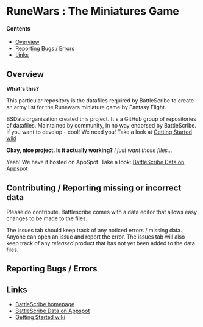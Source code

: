 RuneWars : The Miniatures Game
========

#### Contents ####

* [Overview][]
* [Reporting Bugs / Errors][]
* [Links][]

## Overview ##
[Overview]: #overview

__What's this?__

This particular repository is the datafiles required by BattleScribe to create an army list for the Runewars miniature game by Fantasy Flight.

BSData organisation created this project. It's  a GitHub group of repositories of datafiles.
Maintained by community, in no way endorsed by BattleScribe. If you want
to develop - cool! We need you! Take a look at [Getting Started wiki][]

__Okay, nice project. Is it actually working?__ _I just want those files..._

Yeah! We have it hosted on AppSpot. Take a look: [BattleScribe Data on Appspot][]

## Contributing / Reporting missing or incorrect data ##
Please do contribute. Battlescribe comes with a data editor that allows easy changes to be made to the files.

The issues tab should keep track of any noticed errors / missing data. Anyone can open an issue and report the error. The issues tab will also keep track of any *released* product that has not yet been added to the data files.


## Reporting Bugs / Errors ##
[Reporting Bugs / Errors]: #reporting

## Links ##
[Links]: #links

* [BattleScribe homepage][]
* [BattleScribe Data on Appspot][]
* [Getting Started wiki][]


[BattleScribe homepage]: http://www.battlescribe.net/
[BattleScribe Data on Appspot]: http://battlescribedata.appspot.com/#/repos
[Getting Started wiki]: https://github.com/BSData/bsdata/wiki/Home#getting-started
